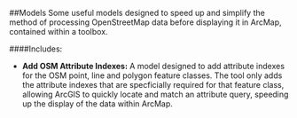 ##Models
Some useful models designed to speed up and simplify the method of processing OpenStreetMap data before displaying it in ArcMap, contained within a toolbox.

####Includes:
* **Add OSM Attribute Indexes:** A model designed to add attribute indexes for the OSM point, line and polygon feature classes. The tool only adds the attribute indexes that are specficially required for that feature class, allowing ArcGIS to quickly locate and match an attribute query, speeding up the display of the data within ArcMap.
